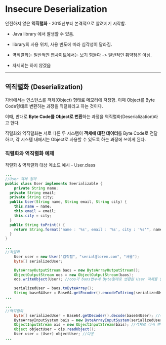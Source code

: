 # Insecure Deserialization

안전하지 않은 **역직렬화** - 2015년부터 본격적으로 알려지기 시작함.

- Java library 에서 발생할 수 있음.
- library의 사용 위치, 사용 빈도에 따라 심각성이 달라짐.

- 역직렬화는 일반적인 웹사이트에서는 보기 힘들다 -> 일반적인 취약점은 아님.
- 자세히는 하지 않겠음

------

## 역직렬화 (Deserialization)

자바에서는 인스턴스를 객체(Object) 형태로 메모리에 저장함. 이때 Object를 Byte Code형태로 변환하는 과정을 직렬화라고 하는 것이다.

이때, 반대로 **Byte Code를 Object로 변환**하는 과정을 역직렬화(Deserialization)라고 한다.

직렬화와 역직렬화는 서로 다른 두 시스템이 **객체에 대한 데이터**를 Byte Code로 전달하고, 각 시스템 내에서는 Object로 사용할 수 있도록 하는 과정에 쓰이게 된다.

### 직렬화와 역직렬화 예제

직렬화 & 역직렬화 대상 메소드 예시 - User.class

```java
...
//User 객체 정의
public class User implements Seerializable {
	private String name;
  private String email;
  private String city;
  public User(String name, String email, String city) {
    this.name = name;
    this.email = email;
    this.city = city;
  }
  public String toPrint() {
    return String.format("name : '%s', email : '%s', city : '%s'", name, email, city);
  }
}
```

```java
...
//직렬화
	User user = new User("김직렬", "serial@lorem.com", "서울");
	byte[] serializedUser;

	ByteArrayOutputStream baos = new ByteArrayOutputStream();
	ObjectOutputStream oos = new ObjectOutputStream(baos);
	oos.writeObject(User); //oos가 baos변수에 Byte형태로 변환된 User 객체를 담는다.

	serializedUser = baos.toByteArray();
	String base64User = Base64.getEncoder().encodeToString(serializedUser)
...
```

```java
...
//역직렬화
	byte[] serializedUser = Base64.getDecoder().decode(base64User); //바이트코드로 변환
	ByteArrayInputSystem bais = new ByteArrayInputSystem(serializedUser);
	ObjectInputStream ois = new ObjectInputStream(bais); //객체로 다시 변환하기 위해 ois를 사용
	Object objectUser = ois.readObject();
	User user = (User) objectUser; //다운
...
```

